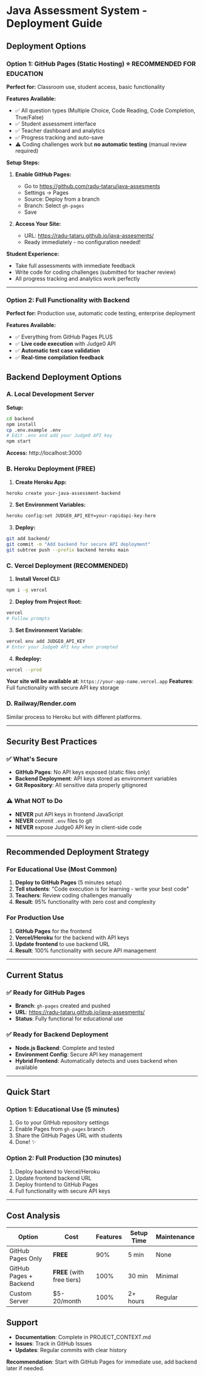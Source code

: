 # Java Assessment System - Deployment Guide

## Deployment Options

### Option 1: GitHub Pages (Static Hosting) ⭐ RECOMMENDED FOR EDUCATION

**Perfect for:** Classroom use, student access, basic functionality

**Features Available:**
- ✅ All question types (Multiple Choice, Code Reading, Code Completion, True/False)
- ✅ Student assessment interface
- ✅ Teacher dashboard and analytics
- ✅ Progress tracking and auto-save
- ⚠️ Coding challenges work but **no automatic testing** (manual review required)

**Setup Steps:**
1. **Enable GitHub Pages:**
   - Go to https://github.com/radu-tataru/java-assesments
   - Settings → Pages
   - Source: Deploy from a branch
   - Branch: Select `gh-pages`
   - Save

2. **Access Your Site:**
   - URL: https://radu-tataru.github.io/java-assesments/
   - Ready immediately - no configuration needed!

**Student Experience:**
- Take full assessments with immediate feedback
- Write code for coding challenges (submitted for teacher review)
- All progress tracking and analytics work perfectly

---

### Option 2: Full Functionality with Backend

**Perfect for:** Production use, automatic code testing, enterprise deployment

**Features Available:**
- ✅ Everything from GitHub Pages PLUS
- ✅ **Live code execution** with Judge0 API
- ✅ **Automatic test case validation**
- ✅ **Real-time compilation feedback**

## Backend Deployment Options

### A. Local Development Server

**Setup:**
```bash
cd backend
npm install
cp .env.example .env
# Edit .env and add your Judge0 API key
npm start
```

**Access:** http://localhost:3000

### B. Heroku Deployment (FREE)

1. **Create Heroku App:**
```bash
heroku create your-java-assessment-backend
```

2. **Set Environment Variables:**
```bash
heroku config:set JUDGE0_API_KEY=your-rapidapi-key-here
```

3. **Deploy:**
```bash
git add backend/
git commit -m "Add backend for secure API deployment"
git subtree push --prefix backend heroku main
```

### C. Vercel Deployment (RECOMMENDED)

1. **Install Vercel CLI:**
```bash
npm i -g vercel
```

2. **Deploy from Project Root:**
```bash
vercel
# Follow prompts
```

3. **Set Environment Variable:**
```bash
vercel env add JUDGE0_API_KEY
# Enter your Judge0 API key when prompted
```

4. **Redeploy:**
```bash
vercel --prod
```

**Your site will be available at**: `https://your-app-name.vercel.app`
**Features**: Full functionality with secure API key storage

### D. Railway/Render.com

Similar process to Heroku but with different platforms.

---

## Security Best Practices

### ✅ What's Secure
- **GitHub Pages**: No API keys exposed (static files only)
- **Backend Deployment**: API keys stored as environment variables
- **Git Repository**: All sensitive data properly gitignored

### ⚠️ What NOT to Do
- **NEVER** put API keys in frontend JavaScript
- **NEVER** commit `.env` files to git
- **NEVER** expose Judge0 API key in client-side code

---

## Recommended Deployment Strategy

### For Educational Use (Most Common)
1. **Deploy to GitHub Pages** (5 minutes setup)
2. **Tell students**: "Code execution is for learning - write your best code"
3. **Teachers**: Review coding challenges manually
4. **Result**: 95% functionality with zero cost and complexity

### For Production Use
1. **GitHub Pages** for the frontend
2. **Vercel/Heroku** for the backend with API keys
3. **Update frontend** to use backend URL
4. **Result**: 100% functionality with secure API management

---

## Current Status

### ✅ Ready for GitHub Pages
- **Branch**: `gh-pages` created and pushed
- **URL**: https://radu-tataru.github.io/java-assesments/
- **Status**: Fully functional for educational use

### ✅ Ready for Backend Deployment
- **Node.js Backend**: Complete and tested
- **Environment Config**: Secure API key management
- **Hybrid Frontend**: Automatically detects and uses backend when available

---

## Quick Start

### Option 1: Educational Use (5 minutes)
1. Go to your GitHub repository settings
2. Enable Pages from `gh-pages` branch
3. Share the GitHub Pages URL with students
4. Done! ✨

### Option 2: Full Production (30 minutes)
1. Deploy backend to Vercel/Heroku
2. Update frontend backend URL
3. Deploy frontend to GitHub Pages
4. Full functionality with secure API keys

---

## Cost Analysis

| Option | Cost | Features | Setup Time | Maintenance |
|--------|------|----------|------------|-------------|
| GitHub Pages Only | **FREE** | 90% | 5 min | None |
| GitHub Pages + Backend | **FREE** (with free tiers) | 100% | 30 min | Minimal |
| Custom Server | $5-20/month | 100% | 2+ hours | Regular |

## Support

- **Documentation**: Complete in PROJECT_CONTEXT.md
- **Issues**: Track in GitHub Issues
- **Updates**: Regular commits with clear history

**Recommendation**: Start with GitHub Pages for immediate use, add backend later if needed.